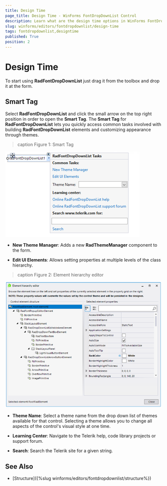 ```yaml
---
title: Design Time
page_title: Design Time - WinForms FontDropDownList Control
description: Learn what are the design time options in WinForms FontDropDownList. 
slug: winforms/editors/fontdropdownlist/design-time
tags: fontdropdownlist,designtime
published: True
position: 2
---
```


# Design Time

To start using **RadFontDropDownList** just drag it from the toolbox and drop it at the form.

## Smart Tag

Select **RadFontDropDownList** and click the small arrow on the top right position in order to open the __Smart Tag__. The __Smart Tag__ for **RadFontDropDownList** lets you quickly access common tasks involved with building **RadFontDropDownList** elements and customizing appearance through themes.

>caption Figure 1: Smart Tag

![editors-fontdropdownlist-design-time 001](images/editors-fontdropdownlist-design-time001.png)

* __New Theme Manager__: Adds a new __RadThemeManager__ component to the form.
            

* __Edit UI Elements__: Allows setting properties at multiple levels of the class hierarchy.
            
>caption Figure 2: Element hierarchy editor

![editors-fontdropdownlist-design-time 002](images/editors-fontdropdownlist-design-time002.png)

* __Theme Name__: Select a theme name from the drop down list of themes available for that control. Selecting a theme allows you to change all aspects of the control's visual style at one time.
            
* __Learning Center__: Navigate to the Telerik help, code library projects or support forum.

* __Search__: Search the Telerik site for a given string.            

## See Also

* [Structure]({%slug winforms/editors/fontdropdownlist/structure%}) 